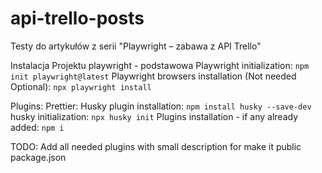 # api-trello-posts

Testy do artykułów z serii "Playwright – zabawa z API Trello"

Instalacja Projektu playwright - podstawowa
Playwright initialization: `npm init playwright@latest`
Playwright browsers installation (Not needed Optional): `npx playwright install`

Plugins:
Prettier:
Husky plugin installation: `npm install husky --save-dev`
husky initialization: `npx husky init`
Plugins installation - if any already added: `npm i`

TODO: Add all needed plugins with small description for make it public package.json
